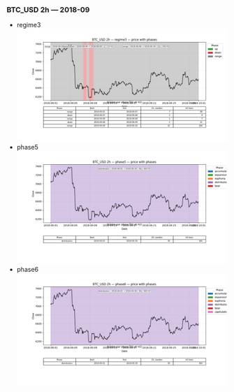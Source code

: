 ### BTC_USD 2h — 2018-09

- regime3
![BTC_USD_2h_regime3_2018-09_phase_price.png](outputs/fourier/phase_monthly/BTC_USD/2h/2018/2018-09/BTC_USD_2h_regime3_2018-09_phase_price.png)
- phase5
![BTC_USD_2h_phase5_2018-09_phase_price.png](outputs/fourier/phase_monthly/BTC_USD/2h/2018/2018-09/BTC_USD_2h_phase5_2018-09_phase_price.png)
- phase6
![BTC_USD_2h_phase6_2018-09_phase_price.png](outputs/fourier/phase_monthly/BTC_USD/2h/2018/2018-09/BTC_USD_2h_phase6_2018-09_phase_price.png)
